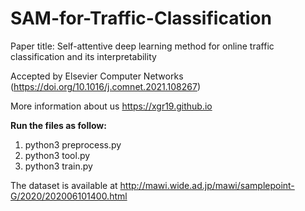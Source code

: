 # SAM-for-Traffic-Classification

Paper title: Self-attentive deep learning method for online traffic classification and its
interpretability

Accepted by Elsevier Computer Networks (https://doi.org/10.1016/j.comnet.2021.108267)  

More information about us https://xgr19.github.io

**Run the files as follow:**

1. python3 preprocess.py
2. python3 tool.py
3. python3 train.py

The dataset is available at http://mawi.wide.ad.jp/mawi/samplepoint-G/2020/202006101400.html
